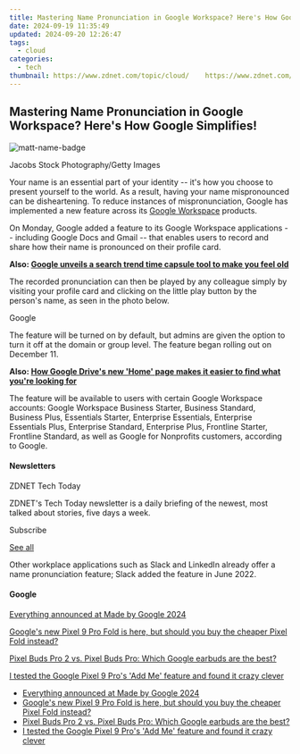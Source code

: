 ```yaml
---
title: Mastering Name Pronunciation in Google Workspace? Here's How Google Simplifies!
date: 2024-09-19 11:35:49
updated: 2024-09-20 12:26:47
tags:
  - cloud
categories:
  - tech
thumbnail: https://www.zdnet.com/topic/cloud/    https://www.zdnet.com/a/img/resize/a4088f28c5e946e20b68f7a358b97044fa298c62/2023/12/12/fe77e6b6-04a0-46b1-aca6-e745e801272f/name-badge-gettyimages-523424970.jpg?width=170&height=96&fit=crop&auto=webp
---
```


## Mastering Name Pronunciation in Google Workspace? Here's How Google Simplifies!

![matt-name-badge](https://www.zdnet.com/a/img/resize/b05a2805abbe07df9630b73c24c2cfb8d8602d2b/2023/12/12/09e33653-fc32-40e5-b0ef-d747af6de1be/matt-name-badge.jpg?auto=webp&width=1280)

Jacobs Stock Photography/Getty Images

Your name is an essential part of your identity -- it's how you choose to present yourself to the world. As a result, having your name mispronounced can be disheartening. To reduce instances of mispronunciation, Google has implemented a new feature across its [Google Workspace](https://www.zdnet.com/article/google-introduces-11-new-security-features-for-workspace-some-ai-powered/) products. 

On Monday, Google added a feature to its Google Workspace applications -- including Google Docs and Gmail -- that enables users to record and share how their name is pronounced on their profile card. 

**Also: [Google unveils a search trend time capsule tool to make you feel old](https://www.zdnet.com/article/google-unveils-a-search-trend-time-capsule-to-make-you-feel-old/)**

The recorded pronunciation can then be played by any colleague simply by visiting your profile card and clicking on the little play button by the person's name, as seen in the photo below. 

Google

The feature will be turned on by default, but admins are given the option to turn it off at the domain or group level. The feature began rolling out on December 11\. 

**Also: [How Google Drive's new 'Home' page makes it easier to find what you're looking for](https://www.zdnet.com/article/how-google-drives-new-home-page-makes-it-easier-to-find-what-youre-looking-for/)**

The feature will be available to users with certain Google Workspace accounts: Google Workspace Business Starter, Business Standard, Business Plus, Essentials Starter, Enterprise Essentials, Enterprise Essentials Plus, Enterprise Standard, Enterprise Plus, Frontline Starter, Frontline Standard, as well as Google for Nonprofits customers, according to Google. 

#### Newsletters

ZDNET Tech Today

ZDNET's Tech Today newsletter is a daily briefing of the newest, most talked about stories, five days a week.

 Subscribe

[See all](https://www.zdnet.com/newsletters/)

Other workplace applications such as Slack and LinkedIn already offer a name pronunciation feature; Slack added the feature in June 2022\. 

#### Google

[Everything announced at Made by Google 2024](https://www.zdnet.com/article/everything-announced-at-made-by-google-2024-pixel-9-pro-fold-gemini-watch-3-and-more/ "Everything announced at Made by Google 2024")

[Google's new Pixel 9 Pro Fold is here, but should you buy the cheaper Pixel Fold instead?](https://www.zdnet.com/article/google-pixel-9-pro-fold-vs-pixel-fold/ "Google's new Pixel 9 Pro Fold is here, but should you buy the cheaper Pixel Fold instead?")

[Pixel Buds Pro 2 vs. Pixel Buds Pro: Which Google earbuds are the best?](https://www.zdnet.com/article/pixel-buds-pro-2-vs-pixel-buds-pro-which-google-earbuds-are-the-best/ "Pixel Buds Pro 2 vs. Pixel Buds Pro: Which Google earbuds are the best?")

[I tested the Google Pixel 9 Pro's 'Add Me' feature and found it crazy clever](https://www.zdnet.com/article/the-google-pixel-9-pros-add-me-feature-is-an-ar-camera-tool-youll-actually-use/ "I tested the Google Pixel 9 Pro's 'Add Me' feature and found it crazy clever")

* [Everything announced at Made by Google 2024](https://www.zdnet.com/article/everything-announced-at-made-by-google-2024-pixel-9-pro-fold-gemini-watch-3-and-more/ "Everything announced at Made by Google 2024")
* [Google's new Pixel 9 Pro Fold is here, but should you buy the cheaper Pixel Fold instead?](https://www.zdnet.com/article/google-pixel-9-pro-fold-vs-pixel-fold/ "Google's new Pixel 9 Pro Fold is here, but should you buy the cheaper Pixel Fold instead?")
* [Pixel Buds Pro 2 vs. Pixel Buds Pro: Which Google earbuds are the best?](https://www.zdnet.com/article/pixel-buds-pro-2-vs-pixel-buds-pro-which-google-earbuds-are-the-best/ "Pixel Buds Pro 2 vs. Pixel Buds Pro: Which Google earbuds are the best?")
* [I tested the Google Pixel 9 Pro's 'Add Me' feature and found it crazy clever](https://www.zdnet.com/article/the-google-pixel-9-pros-add-me-feature-is-an-ar-camera-tool-youll-actually-use/ "I tested the Google Pixel 9 Pro's 'Add Me' feature and found it crazy clever")

<ins class="adsbygoogle"
     style="display:block"
     data-ad-format="autorelaxed"
     data-ad-client="ca-pub-7571918770474297"
     data-ad-slot="1223367746"></ins>



<ins class="adsbygoogle"
     style="display:block"
     data-ad-client="ca-pub-7571918770474297"
     data-ad-slot="8358498916"
     data-ad-format="auto"
     data-full-width-responsive="true"></ins>
